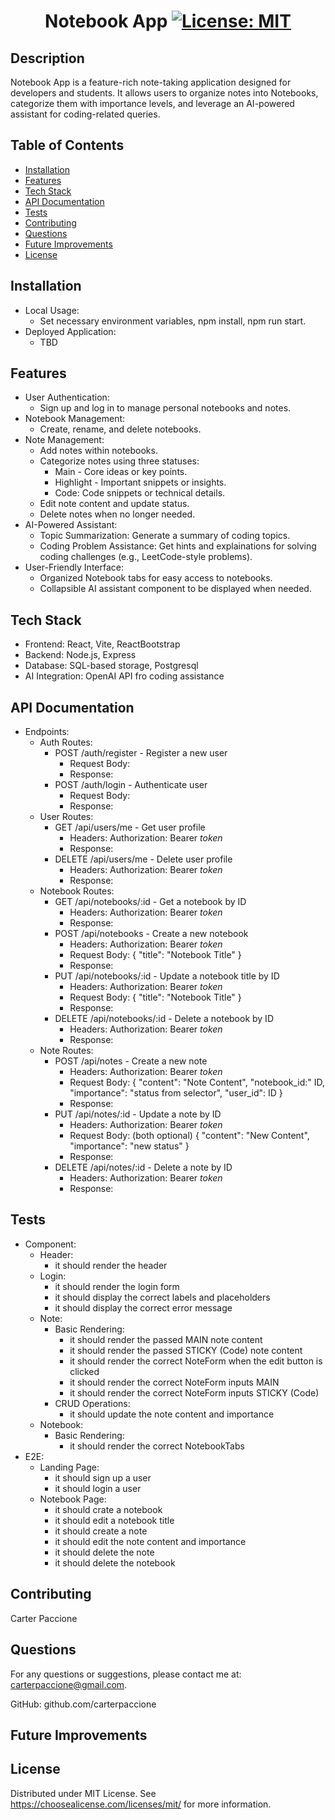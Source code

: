 # <center>Notebook App   [![License: MIT](https://img.shields.io/badge/License-MIT-yellow.svg)](https://opensource.org/licenses/MIT)</center>

## Description

Notebook App is a feature-rich note-taking application designed for developers and students. It allows users to organize notes into Notebooks, categorize them with importance levels, and leverage an AI-powered assistant for coding-related queries.

## Table of Contents

- [Installation](#installation)
- [Features](#features)
- [Tech Stack](#techstack)
- [API Documentation](#api-documentation)
- [Tests](#tests)
- [Contributing](#contributing)
- [Questions](#questions)
- [Future Improvements](#future-improvements)
- [License](#license)

## Installation

- Local Usage:
  - Set necessary environment variables, npm install, npm run start.
- Deployed Application:
    - TBD

## Features

- User Authentication:
  - Sign up and log in to manage personal notebooks and notes.
- Notebook Management:
  - Create, rename, and delete notebooks.
- Note Management:
  - Add notes within notebooks.
  - Categorize notes using three statuses:
    - Main - Core ideas or key points.
    - Highlight - Important snippets or insights.
    - Code: Code snippets or technical details.
  - Edit note content and update status.
  - Delete notes when no longer needed.
- AI-Powered Assistant:
  - Topic Summarization: Generate a summary of coding topics.
  - Coding Problem Assistance: Get hints and explainations for solving coding challenges (e.g., LeetCode-style problems).
- User-Friendly Interface:
  - Organized Notebook tabs for easy access to notebooks.
  - Collapsible AI assistant component to be displayed when needed.
 
## Tech Stack

- Frontend: React, Vite, ReactBootstrap
- Backend: Node.js, Express
- Database: SQL-based storage, Postgresql
- AI Integration: OpenAI API fro coding assistance

## API Documentation

- Endpoints:
  - Auth Routes:
    - POST /auth/register - Register a new user
      - Request Body:
      - Response:
    - POST /auth/login - Authenticate user
      - Request Body:
      - Response:
  - User Routes:
    - GET /api/users/me - Get user profile
      - Headers: Authorization: Bearer *token*
      - Response:
    - DELETE /api/users/me - Delete user profile
      - Headers: Authorization: Bearer *token*
      - Response:
  - Notebook Routes:
    - GET /api/notebooks/:id - Get a notebook by ID
      - Headers: Authorization: Bearer *token*
      - Response:
    - POST /api/notebooks - Create a new notebook
      - Headers: Authorization: Bearer *token*
      - Request Body: { "title": "Notebook Title" }
      - Response:
    - PUT /api/notebooks/:id - Update a notebook title by ID
      - Headers: Authorization: Bearer *token*
      - Request Body: { "title": "Notebook Title" }
      - Response:
    - DELETE /api/notebooks/:id - Delete a notebook by ID
      - Headers: Authorization: Bearer *token*
      - Response:
  - Note Routes:
    - POST /api/notes - Create a new note
      - Headers: Authorization: Bearer *token*
      - Request Body: { "content": "Note Content", "notebook_id:" ID, "importance": "status from selector", "user_id": ID }
      - Response:
    - PUT /api/notes/:id - Update a note by ID
      - Headers: Authorization: Bearer *token*
      - Request Body: (both optional) { "content": "New Content", "importance": "new status" }
      - Response:
    - DELETE /api/notes/:id - Delete a note by ID
      - Headers: Authorization: Bearer *token*
      - Response:

## Tests

- Component:
  - Header:
    - it should render the header
  - Login:
    - it should render the login form
    - it should display the correct labels and placeholders
    - it should display the correct error message
  - Note:
    - Basic Rendering:
      - it should render the passed MAIN note content
      - it should render the passed STICKY (Code) note content
      - it should render the correct NoteForm when the edit button is clicked
      - it should render the correct NoteForm inputs MAIN
      - it should render the correct NoteForm inputs STICKY (Code)
    - CRUD Operations:
      - it should update the note content and importance
  - Notebook:
    - Basic Rendering:
      - it should render the correct NotebookTabs
- E2E:
  - Landing Page:
    - it should sign up a user
    - it should login a user
  - Notebook Page:
    - it should crate a notebook
    - it should edit a notebook title
    - it should create a note
    - it should edit the note content and importance
    - it should delete the note
    - it should delete the notebook
   
## Contributing

Carter Paccione

## Questions

For any questions or suggestions, please contact me at: 
carterpaccione@gmail.com.

GitHub: github.com/carterpaccione

## Future Improvements



## License

Distributed under MIT License. See https://choosealicense.com/licenses/mit/ for more information.

